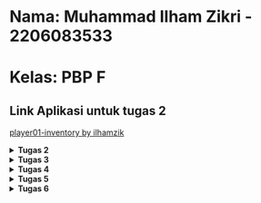 # Nama: Muhammad Ilham Zikri - 2206083533

# Kelas: PBP F

## Link Aplikasi untuk tugas 2
[player01-inventory by ilhamzik](https://player01-inventory.adaptable.app/main/)


<details>
<summary><b>Tugas 2</b></summary>

## Jawaban dari soal esai yang diberikan

### pertanyaan nomor 1 - Jelaskan bagaimana cara kamu mengimplementasikan checklist di atas secara step-by-step (bukan hanya sekadar mengikuti tutorial)!

- Pertama-tama saya membuat project Django yang baru karena soal meminta kita untuk itu dan tidak boleh memakai project yang kita buat saat tutorial, caranya:
    - Saya mengaktifkan virtual environment Django dengan cara mengirim kode "python -m venv env" dan "env\Scripts\activate" pada terminal.
    - Lalu saya mengikuti langkah dari tutorial yaitu membuat file requirements.txt yang akan diisi oleh dependencies yang saya perlukan(dan akan diinstall).
    - Lalu saya jalankan command "pip install -r requirements.txt" untuk meminta proses instalasi dependencies yang sudah saya cantumkan untuk dijalani.
    - Pada file settings.py, saya memperbolehkan semua orang untuk menjadi host dengan memberi "*"
    - tidak lupa menambah .gitignore agar file yang tidak perlu bisa diabaikan
- Selanjutnya saya membuat aplikasi bernama 'main' dengan menjalankan command "python manage.py startapp main"
- Lalu, saya membuat folder baru bernama 'templates' yang selanjutnya saya isi dengan 'main.html' sebagai penampil aplikasi nantinya.
- Selanjutnya saya mengatur alur url agar file yang ada bisa saling terhubung. caranya dengan menambah file baru yaitu urls.py di dalam folder main dan menambahkan 'path('', show_main, name='show_main)'
- Lalu, pada file urls.py yang berada pada folder player01_inventory menambahkan path baru yaitu 'main' pada url patterns.
- Nah, setelah set up awal, barulah saya bisa mengikuti instruksi soal yang meminta kami membuat atribut tertentu pada model. saya menambah atribut pada models.py sesuai dengan ketentuan soal dan ditambahkan sedikit.
- Selanjutnya, pindah ke views.py dan buat function yang mewakilkan atribut-atribut pada models.py tadi agar bisa di return pada main.html nantinya untuk ditampilkan secara statis.
- Setelah selesai dengan file dan isinya, kita bisa melakukan push ke repository github.
- Saat github sudah menerima kiriman update file tadi, kita bisa melakukan deploy di adaptable dengan cara menghubungkan repository github kita.

### pertanyaan nomor 2 - Buatlah bagan yang berisi request client ke web aplikasi berbasis Django beserta responnya dan jelaskan pada bagan tersebut kaitan antara urls.py, views.py, models.py, dan berkas html.
<img src="/Assets//bagan.jpg">

### pertanyaan nomor 3 - Jelaskan mengapa kita menggunakan virtual environment? Apakah kita tetap dapat membuat aplikasi web berbasis Django tanpa menggunakan virtual environment?
Virtual environment membantu kita dalam mengisolasi suatu project dan membuat depedencies yang kita pakai untuk project tersebut tidak tercampur dengan project lain (mungkin terjadi). Sebenarnya masih bisa membuat aplikasi web basis Django tanpa virtual environment. tetapi, akan beresiko karena project tak terisolasi.

### pertanyaan nomor 4 - Jelaskan apakah itu MVC, MVT, MVVM dan perbedaan dari ketiganya.
- MVC atau Model-View-Controller merupakan arsitektur yang membagi tiga komponennya menjadi model, view, dan controller.    
- MVT atau Model-View-Template merupakan arsitektur yang memisahkan komponen utama dari sebuah aplikasi.
- MVVM atau Model-View-ViewModel merupakan arsitektur yang memisahkan antara logika dan model melalui ViewModel.

Perbedaan mencolok pada ketiga aplikasi tersebut adalah kegunaan dan fokus kerjanya. MVC lebih terfokus pada pengendalian alur kerja aplikasi, MVT menggunakan sebuah template untuk menggabungkan data dan tampilan, dan MVVM lebih fokus terhadap pemisahan antara tampilan, logika, dan data.

</details>

<details>
<summary><b>Tugas 3</b></summary>

### Perbedaan antara Form POST dan Form GET dalam Django

- **Form POST**: Data dikirim sebagai bagian dari permintaan HTTP POST. Biasanya digunakan ketika Anda ingin mengirim data yang sensitif, seperti kata sandi atau informasi pribadi. Data ini tidak terlihat di URL, dan dapat menyimpan data yang lebih besar. Menggunakan POST dalam Django biasanya digunakan untuk mengirim data yang akan diolah atau disimpan di server.

- **Form GET**: Data dikirim sebagai bagian dari URL dalam string query. Ini digunakan ketika Anda ingin berbagi data dengan mudah atau saat Anda ingin data yang dikirim dapat dilihat oleh pengguna atau disimpan di bookmark. Ini cocok untuk pencarian atau filter, tetapi data biasanya terbatas pada ukuran URL dan mungkin tidak cocok untuk data yang besar atau sensitif.

### Perbedaan antara XML, JSON, dan HTML dalam Konteks Pengiriman Data

- **XML (eXtensible Markup Language)**: XML adalah format untuk mendefinisikan data yang dapat disesuaikan dengan tag dan atribut sendiri. Biasanya digunakan untuk pertukaran data antar aplikasi yang berbeda atau untuk konfigurasi. Tidak memiliki format bawaan untuk representasi data yang lebih sederhana dibandingkan JSON. 

- **JSON (JavaScript Object Notation)**: JSON adalah format yang ringkas dan mudah dibaca untuk pertukaran data. Biasanya digunakan dalam pengembangan web modern dan API karena ringan dan mudah diuraikan oleh JavaScript. JSON sangat populer dalam pertukaran data antar aplikasi web karena kemampuannya yang baik dalam merepresentasikan data struktur beranak dan berulang.

- **HTML (HyperText Markup Language)**: HTML adalah bahasa markup yang digunakan untuk membuat konten web. Berbeda dengan XML dan JSON, HTML tidak digunakan untuk pertukaran data, melainkan untuk menampilkan konten di browser web. HTML memiliki struktur khusus untuk mengatur tampilan halaman web, sementara XML dan JSON lebih tentang representasi data.

### Mengapa JSON Sering Digunakan dalam Pertukaran Data antara Aplikasi Web Modern

JSON sering digunakan dalam pertukaran data antara aplikasi web modern karena beberapa alasan:

- **Ringkas dan Mudah Dibaca**: JSON memiliki format yang ringkas dan mudah dibaca, yang membuatnya ideal untuk pertukaran data antar aplikasi web.

- **Kompatibel dengan JavaScript**: JSON adalah bagian integral dari JavaScript, sehingga mudah diuraikan dan digunakan oleh aplikasi web yang dibuat dengan JavaScript.

- **Mudah Diproses**: JSON memiliki struktur yang mudah diproses oleh berbagai bahasa pemrograman, sehingga dapat digunakan secara efisien dalam berbagai teknologi dan platform.

- **Dukungan untuk Struktur Data yang Kompleks**: JSON mendukung representasi struktur data yang kompleks, termasuk objek bersarang dan larik, yang sering digunakan dalam aplikasi web modern.

### Jelaskan bagaimana cara kamu mengimplementasikan checklist di atas secara step-by-step (bukan hanya sekadar mengikuti tutorial).
#### 1. Buat File `forms.py`

Pertama, kita akan membuat file `forms.py` yang akan berfungsi sebagai badan input dari pengguna. File ini akan berisi variabel `model` yang sesuai dengan model yang sudah ada dalam file `models.py`.

#### 2. Modifikasi `views.py`

Kemudian, pada file `views.py`, kita akan menambahkan fungsi baru bernama `create_product` untuk membuat produk berdasarkan input yang diberikan oleh pengguna. Selain itu, kita akan mengubah bagian `show_main` di dalam file `views.py` agar dapat menyimpan setiap produk yang ditambahkan.

#### 3. Buat File `create_product.html`

Selanjutnya, kita akan membuat file `create_product.html` sebagai tampilan untuk menginputkan produk. File ini akan memiliki tombol yang akan mengarahkan pengguna ke halaman input produk. Ketika produk telah ditambahkan, pengguna akan kembali ke layar utama dengan tampilan produk yang telah diinputkan.

#### 4. Routing

Selanjutnya, kita akan melakukan routing untuk fungsi-fungsi yang telah dibuat sebelumnya. Pada file `urls.py`, tambahkan import yang diperlukan, lalu tambahkan path-path baru untuk memanggil fungsi-fungsi tersebut melalui URL. Berikut contohnya:

```python
from django.urls import path
from . import views

urlpatterns = [
    # ...
    path('xml/', views.show_xml, name='show_xml'),
    path('json/', views.show_json, name='show_json'),
    path('xml/int:id/', views.show_xml_by_id, name='show_xml_by_id'),
    path('json/int:id/', views.show_json_by_id, name='show_json_by_id'),
    # ...
]
```


Selanjutnya, inilah hasil screenshot saya pada postman
-html
<img src="/Assets//html.jpg">
-xml
<img src="/Assets//xml.jpg">
-xml by id
<img src="/Assets//xml by id.jpg">
-json
<img src="/Assets//json.jpg">
-json by id
<img src="/Assets//json by id.jpg">

</details>

<details>
<summary><b>Tugas 4</b></summary>

1. Apa itu Django UserCreationForm, dan jelaskan apa kelebihan dan kekurangannya?
- **Definisi:** Django UserCreationForm adalah formulir bawaan yang disediakan oleh Django untuk membuat formulir pendaftaran pengguna. Formulir ini mempermudah pengembang dalam menciptakan halaman pendaftaran pengguna yang meminta informasi seperti nama pengguna, kata sandi, dan alamat email. 
- **Kelebihan:** Formulir ini mudah digunakan, terintegrasi dengan baik dalam sistem otentikasi Django, serta mengelola validasi data pendaftaran dengan baik. Selain itu, formulir ini dapat disesuaikan sesuai kebutuhan aplikasi Anda.
- **Kekurangan:** Batas utama adalah keterbatasan dalam penyesuaian desain. Jika Anda membutuhkan informasi tambahan selain yang disediakan dalam formulir ini, Anda perlu memodifikasinya atau membuat formulir pendaftaran khusus.

2. Apa perbedaan antara autentikasi dan otorisasi dalam konteks Django, dan mengapa keduanya penting?
**Autentikasi** adalah langkah verifikasi identitas pengguna, seperti memastikan bahwa nama pengguna dan kata sandi yang dimasukkan sesuai dengan yang terdaftar di sistem. Ini adalah tahap awal untuk memeriksa apakah pengguna adalah yang mereka klaim.
**Otorisasi** adalah tentang mengontrol hak akses pengguna setelah mereka berhasil terautentikasi. Ini menentukan tindakan atau sumber daya apa yang dapat diakses atau dikelola oleh pengguna yang telah terautentikasi.
- **Mengapa keduanya penting:** Autentikasi memastikan bahwa hanya pengguna yang sah yang diberikan akses ke aplikasi, sementara otorisasi memastikan bahwa pengguna hanya dapat melakukan tindakan sesuai dengan hak akses yang telah ditetapkan untuk mereka.

3. Apa itu cookies dalam konteks aplikasi web, dan bagaimana Django menggunakan cookies untuk mengelola data sesi pengguna?
**Cookies** adalah data kecil yang disimpan di perangkat klien (biasanya di browser). Mereka digunakan untuk menyimpan informasi sesi atau preferensi pengguna saat berinteraksi dengan situs web. Cookies memungkinkan server web untuk mengenali pengguna ketika mereka kembali ke situs.
- Django menggunakan cookies secara default untuk mengelola sesi pengguna. Dalam setiap interaksi dengan situs web Django, informasi sesi seperti ID sesi disimpan dalam cookie di perangkat pengguna. Ini memungkinkan Django untuk menjaga keberlanjutan sesi antar permintaan dan memberikan pengalaman yang personal kepada pengguna.

4. Apakah penggunaan cookies aman secara default dalam pengembangan web, atau apakah ada risiko potensial yang harus diwaspadai?
**Keamanan secara default**: Saat diimplementasikan dengan baik, penggunaan cookies dalam pengembangan web aman secara default. Django, sebagai kerangka kerja yang solid, telah menerapkan langkah-langkah keamanan untuk melindungi cookies dan data sesi pengguna.
**Risiko Potensial**: Risiko utama terkait penggunaan cookies adalah serangan seperti Cross-Site Scripting (XSS) dan Cross-Site Request Forgery (CSRF), yang dapat memanfaatkan cookies jika tidak diatasi dengan benar. Oleh karena itu, pengembang harus memastikan aplikasi mereka mengikuti praktik keamanan yang baik, termasuk menghindari penyimpanan informasi sensitif dalam cookies dan mengamankan cookies dengan atribut seperti HttpOnly dan Secure.

5. Jelaskan bagaimana cara kamu mengimplementasikan checklist di atas secara step-by-step (bukan hanya sekadar mengikuti tutorial).
- pertama-tama tentu saya mengimplementasikan fungsi registrasi, login, dan logout (dan bonus yaitu update amount dan delete item). Hal ini saya mulai dengan cara mengimport hal-hal yang diperlukan untuk membuat fungsi-fungsi tersebut pada views, seperti redirect, UserCreationForm, messages, authenticate, login, logout, dan Http404.

- setelah itu, saya pindah ke direktori templates yang berada pada direktori main untuk membuat file html baru yang menampilkan halaman register bernama register.html . file ini saya isi dengan form registrasi yang akan menerima input user dan mengirimkannya melalui POST.

- selanjutnya, saya membuat file html baru untuk tampilan login pengguna bernama login.html . File ini akan menerima input username dan login user, lalu mengirimkan ke POST dan menampilkan pesan apabila login gagal. Saya juga menaruh tombol yang menghubungkan ke halaman registrasi yang sudah saya hubungkan URLnya.

- tidak lupa juga untuk menambahkan tombol logout pada main.html.

- saya juga memodifikasi beberapa bagian untuk menyelesaikan soal bonus. seperti memodifikasi tampilan-tampilan pada file html yang saya miliki (menambah tombol-tombol).

- setelah itu juga saya mencoba berjalannya aplikasi saya, saya membuat beberapa dummy user dan dummy data(sesuai yang diminta soal).

- selanjutnya saya menghubungkan user yang saya punya dengan item-item yang didaftarkan mereka. caranya adalah dengan mengimport user pada models.py . hal itu membuat saya bisa mengautentikasi user serta memberinya hak untuk memodifikasi inventorynya. saya menambahkan kode `` user = models.ForeignKey(User, on_delete=models.CASCADE) `` yang memungkinkan saya untuk menghapus model dengan foreign key tsb.

- saya juga menambahkan sesuatu dalam fungsi create_file dalam views.py . saya mengisinya dengan : 
     product = form.save(commit=False)
     product.user = request.user
     product.save()
saya sedikit mengubah fungsi itu untuk memungkinkan saya dalam menghubungkan user yang sedang login dengan data dari form.

- tidak lupa juga saya lakukan migrations

- selanjutnya saya membuat tampilan yang memberikan keterangan tambahan dari pengguna seperti last login. saya mengimport datetime pada views.py lalu memodifikasi login_user dengan set cookie yang akan saya buat yaitu last login. tidak lupa menambahkannya sebagai context di show_main. nah, pada fungsi logout saya menghapus cookie last login tersebut.

- tidak lupa juga menambahkannya pada main.html untuk ditampilkan.

</details>

<details>
<summary><b>Tugas 5</b></summary>

1. Jelaskan manfaat dari setiap element selector dan kapan waktu yang tepat untuk menggunakannya.
- Elemen Selector
Manfaat: Selector ini digunakan untuk memilih semua elemen dengan tipe tertentu pada halaman web. Misalnya, jika kita menggunakan p sebagai selector, maka semua elemen <p> pada halaman web akan dipilih. 
kapan menggunakannya: Saat ingin menggunakan gaya yang sama ke semua elemen dengan jenis tertentu.
- Class Selector
Manfaat: Selector ini memungkinkan kita memilih elemen dengan nama kelas tertentu. Class selectors berguna ketika kita ingin menerapkan gaya tertentu pada beberapa elemen yang memiliki kelas yang sama.
Kapan menggunakannya: Saat ingin memberikan gaya yang sama pada beberapa elemen dengan karakteristik atau fungsi yang serupa, tanpa memperhatikan tipe elemennya.
- Type Selector
Manfaat: digunakan untuk menargetkan elemen HTML berdasarkan nama tag-nya.
Kapan menggunakannya: ketika kita ingin menerapkan gaya pada semua instansi elemen HTML tertentu di halaman. 

2. Jelaskan HTML5 Tag yang kamu ketahui.
- header: Digunakan untuk mendefinisikan bagian kepala dokumen atau bagian atas halaman web.
- nav: Menunjukkan bagian dari dokumen yang berisi tautan navigasi, seperti menu.
- main: Menandai konten utama halaman yang unik dan tidak berulang. Hanya boleh ada satu elemen main dalam satu halaman.

3. Jelaskan perbedaan antara margin dan padding.
- Margin: Margin adalah ruang di luar batas elemen. Ini menciptakan jarak antara elemen tersebut dan elemen lain.
- Padding: Padding adalah ruang di dalam batas elemen, antara batas elemen dan kontennya.
Perbedaan utama adalah bahwa margin menciptakan ruang di luar elemen (di antara elemen tersebut dan elemen lainnya), sedangkan padding menciptakan ruang di dalam elemen (antara konten elemen dan batasnya). 

4. Jelaskan perbedaan antara framework CSS Tailwind dan Bootstrap. Kapan sebaiknya kita menggunakan Bootstrap daripada Tailwind, dan sebaliknya?
Tailwind CSS adalah framework CSS utility-first yang memberikan kendali tinggi kepada pengembang dalam desain tata letak. Dibandingkan dengan Bootstrap, Tailwind memungkinkan pengguna untuk membuat tampilan yang sangat disesuaikan dengan menggabungkan kelas-kelas utilitas yang spesifik. Tailwind cocok untuk proyek yang memerlukan kreativitas tinggi dan kebebasan desain. Di sisi lain, Bootstrap menyediakan komponen UI yang sudah dirancang dengan baik, membuatnya cpcok untuk proyek dengan batasan waktu dan membutuhkan desain responsif yang cepat dan mudah tanpa banyak konfigurasi. Penggunaan keduanya tergantung pada tingkat kontrol dan fleksibilitas yang diinginkan oleh pengembang dalam proyek mereka.

5. Jelaskan bagaimana cara kamu mengimplementasikan checklist di atas secara step-by-step (bukan hanya sekadar mengikuti tutorial).
Pertama-tama, saya mencari tau tentang bootstrap melalui link referensi pada naskah tutorial.
Setelah itu, saya mencoba untuk melihat-lihat referensi website serta cara mereka membuat tampilan seperti itu.
Lalu, saya modifikasi tampilan saya dengan modal riset yang sudah saya lakukan sedemikian rupa.
</details>

<details>
<summary><b>Tugas 6</b></summary>

1. Jelaskan perbedaan antara asynchronous programming dengan synchronous programming.
Synchronous programming melibatkan eksekusi kode secara berurutan, satu per satu, dengan menunggu setiap operasi selesai sebelum melanjutkan ke operasi berikutnya. Sebaliknya, asynchronous programming memungkinkan beberapa operasi berjalan bersamaan tanpa menunggu operasi selesai, meningkatkan efisiensi dan responsivitas program terhadap input eksternal.

2. Dalam penerapan JavaScript dan AJAX, terdapat penerapan paradigma event-driven programming. Jelaskan maksud dari paradigma tersebut dan sebutkan salah satu contoh penerapannya pada tugas ini.
Paradigma event-driven programming mengartikan pendekatan di mana program merespons kejadian atau event yang terjadi, seperti klik mouse atau pengiriman data melalui AJAX. Program menantikan kejadian tersebut dan memberikan respons dengan menjalankan fungsi atau aksi yang sesuai.
Contoh implementasinya dalam tugas ini adalah menggunakan event-driven untuk menanggapi klik tombol "Delete" pada item dalam aplikasi web. Ketika tombol "Delete" ditekan, program akan merespons event tersebut dengan menjalankan fungsi AJAX untuk menghapus item tanpa memuat ulang halaman secara keseluruhan.

3. Jelaskan penerapan asynchronous programming pada AJAX.
Asynchronous programming pada AJAX memungkinkan operasi jaringan berjalan tanpa menghentikan eksekusi program utama, meningkatkan responsivitas aplikasi dengan memungkinkannya melanjutkan tugas lainnya selama operasi jaringan berlangsung.

4. Pada PBP kali ini, penerapan AJAX dilakukan dengan menggunakan Fetch API daripada library jQuery. Bandingkanlah kedua teknologi tersebut dan tuliskan pendapat kamu teknologi manakah yang lebih baik untuk digunakan.
Fetch API adalah bagian dari standar web modern, lebih ringan, promise-based, dan direkomendasikan untuk aplikasi web modern. jQuery adalah pustaka populer dengan antarmuka yang mudah dan kompatibilitas browser yang baik. Pilihan tergantung pada kebutuhan proyek, dengan Fetch API disarankan untuk proyek-proyek baru karena kelebihannya dalam kecepatan dan responsivitas. Namun, jQuery tetap relevan untuk proyek dengan kebutuhan kompatibilitas tinggi terhadap browser lama.

5. Jelaskan bagaimana cara kamu mengimplementasikan checklist di atas secara step-by-step (bukan hanya sekadar mengikuti tutorial).
- Pertama-tama membuat fungsi get_item_json pada views.py untuk mengambil data dalam bentuk JSON. lalu membuat fungsi untuk menambahkan produk menggunakan AJAX dimulai dengan mengimport csrf_exempt dan membuat fungsi baru bernama add_item_ajax.
- Nah, pada main.html kita ambil item dengan fetch API dengan menambahkan tag block script di akhir kode HTML dan membuat fungsi asynchronous getItems.
- Membuat fungsi asynchronous refreshProducts() pada blok script untuk memunculkan cards menggunakan AJAX dan merefresh data dari item serta mengupdate informasi jumlah item yang tersimpan secara asynchronous.
- lalu membuat fungsi pada bagian script untuk menambahkan Item (onclick).
- Membuat fungsi untuk menghapus item menggunakan AJAX pada views.py bernama delete_item_ajax yang memiliki parameter berupa id dari item yang akan dihapus dan menambahkan fungsi deleteProduct(id) pada bagian script di main.html untuk menghapus item dengan AJAX
- Menambahkan button pada cards untuk menghapus item menggunakan AJAX pada main.html dan menambahkan atribut onclick="deleteItem(${item.pk})" untuk memanggil fungsi deleteItem saat button di click.
- terakhir, melakukan perintah collecstatic dengan melakukan mapping untuk output file static ke directory yang sesuai dengan memodifikasi bagian STATIC_URL dan STATIC_ROOT pada settings.py. lalu menjalankan perintah collectstatic pada terminal :
</details>